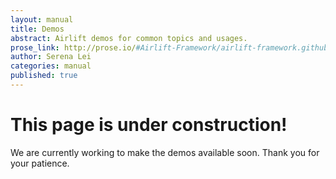 ```yaml
---
layout: manual
title: Demos
abstract: Airlift demos for common topics and usages.
prose_link: http://prose.io/#Airlift-Framework/airlift-framework.github.com/edit/master/_posts/manual/0100-01-06-demos.md
author: Serena Lei
categories: manual
published: true
---
```


# This page is under construction!

We are currently working to make the demos available soon.  Thank you for your patience.

<!-- To embed a Youtube video for future screencasts, go to the video in Youtube, click "share", select your options, copy the html, and simply paste into a post.

Like so: 

<iframe width="640" height="360" src="//www.youtube.com/embed/sBDSUPK-LTE?rel=0" frameborder="0" allowfullscreen="allowfullscreen"> </iframe>

-->